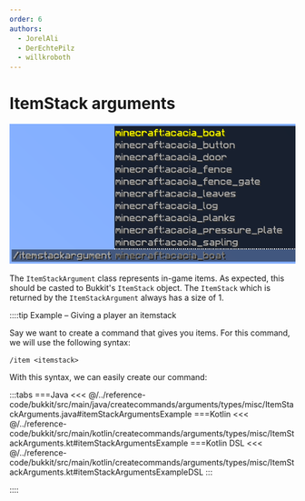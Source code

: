```yaml
---
order: 6
authors: 
  - JorelAli
  - DerEchtePilz
  - willkroboth
---
```


# ItemStack arguments

![An item stack argument with suggestions for Minecraft items](/images/arguments/itemstack.png)

The `ItemStackArgument` class represents in-game items. As expected, this should be casted to Bukkit's `ItemStack` object. The `ItemStack` which is returned by the `ItemStackArgument` always has a size of 1.

::::tip Example – Giving a player an itemstack

Say we want to create a command that gives you items. For this command, we will use the following syntax:

```mccmd
/item <itemstack>
```

With this syntax, we can easily create our command:

:::tabs
===Java
<<< @/../reference-code/bukkit/src/main/java/createcommands/arguments/types/misc/ItemStackArguments.java#itemStackArgumentsExample
===Kotlin
<<< @/../reference-code/bukkit/src/main/kotlin/createcommands/arguments/types/misc/ItemStackArguments.kt#itemStackArgumentsExample
===Kotlin DSL
<<< @/../reference-code/bukkit/src/main/kotlin/createcommands/arguments/types/misc/ItemStackArguments.kt#itemStackArgumentsExampleDSL
:::

::::